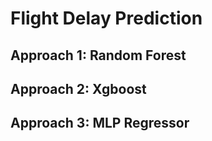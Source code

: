 # Flight Delay Prediction

## Approach 1: Random Forest
## Approach 2: Xgboost
## Approach 3: MLP Regressor